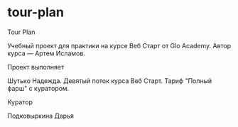 # tour-plan

Tour Plan

Учебный проект для практики на курсе Веб Старт от Glo Academy. Автор курса — Артем Исламов.

Проект выполняет

Шутько Надежда. Девятый поток курса Веб Старт. Тариф "Полный фарш" с куратором.

Куратор

Подковыркина Дарья
